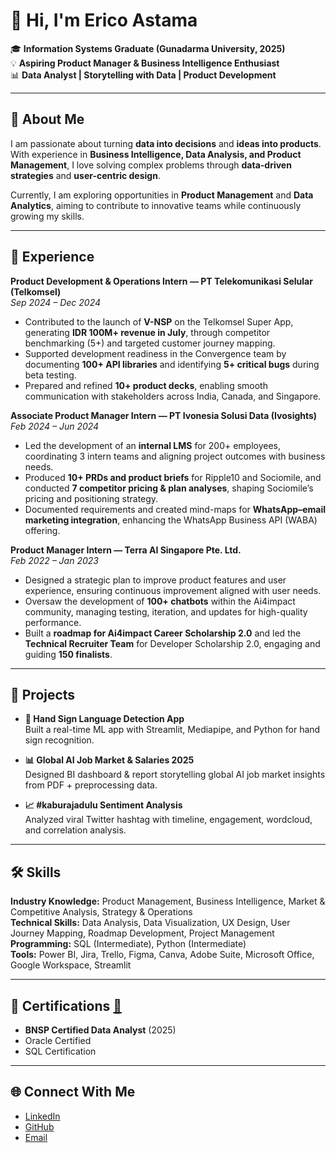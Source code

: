 # 👋 Hi, I'm Erico Astama  

🎓 **Information Systems Graduate (Gunadarma University, 2025)**  
💡 **Aspiring Product Manager & Business Intelligence Enthusiast**  
📊 **Data Analyst | Storytelling with Data | Product Development**  

---

## 🚀 About Me
I am passionate about turning **data into decisions** and **ideas into products**.  
With experience in **Business Intelligence, Data Analysis, and Product Management**, I love solving complex problems through **data-driven strategies** and **user-centric design**.  

Currently, I am exploring opportunities in **Product Management** and **Data Analytics**, aiming to contribute to innovative teams while continuously growing my skills.  

---

## 💼 Experience

**Product Development & Operations Intern — PT Telekomunikasi Selular (Telkomsel)**  
*Sep 2024 – Dec 2024*  
- Contributed to the launch of **V-NSP** on the Telkomsel Super App, generating **IDR 100M+ revenue in July**, through competitor benchmarking (5+) and targeted customer journey mapping.  
- Supported development readiness in the Convergence team by documenting **100+ API libraries** and identifying **5+ critical bugs** during beta testing.  
- Prepared and refined **10+ product decks**, enabling smooth communication with stakeholders across India, Canada, and Singapore.  

**Associate Product Manager Intern — PT Ivonesia Solusi Data (Ivosights)**  
*Feb 2024 – Jun 2024*  
- Led the development of an **internal LMS** for 200+ employees, coordinating 3 intern teams and aligning project outcomes with business needs.  
- Produced **10+ PRDs and product briefs** for Ripple10 and Sociomile, and conducted **7 competitor pricing & plan analyses**, shaping Sociomile’s pricing and positioning strategy.  
- Documented requirements and created mind-maps for **WhatsApp–email marketing integration**, enhancing the WhatsApp Business API (WABA) offering.  

**Product Manager Intern — Terra AI Singapore Pte. Ltd.**  
*Feb 2022 – Jan 2023*  
- Designed a strategic plan to improve product features and user experience, ensuring continuous improvement aligned with user needs.  
- Oversaw the development of **100+ chatbots** within the Ai4impact community, managing testing, iteration, and updates for high-quality performance.  
- Built a **roadmap for Ai4impact Career Scholarship 2.0** and led the **Technical Recruiter Team** for Developer Scholarship 2.0, engaging and guiding **150 finalists**. 

---

## 📂 Projects

- **🤟 Hand Sign Language Detection App**  
  Built a real-time ML app with Streamlit, Mediapipe, and Python for hand sign recognition.  

- **📊 Global AI Job Market & Salaries 2025**  
  Designed BI dashboard & report storytelling global AI job market insights from PDF + preprocessing data.    

- **📈 #kaburajadulu Sentiment Analysis**  
  Analyzed viral Twitter hashtag with timeline, engagement, wordcloud, and correlation analysis.  

---

## 🛠️ Skills

**Industry Knowledge:** Product Management, Business Intelligence, Market & Competitive Analysis, Strategy & Operations  
**Technical Skills:** Data Analysis, Data Visualization, UX Design, User Journey Mapping, Roadmap Development, Project Management  
**Programming:** SQL (Intermediate), Python (Intermediate)  
**Tools:** Power BI, Jira, Trello, Figma, Canva, Adobe Suite, Microsoft Office, Google Workspace, Streamlit  

---

## 📜 Certifications [🔗](https://drive.google.com/drive/folders/1Pb0ETif6GLnGZFuwDQUeOek1T5oORIhC)
- **BNSP Certified Data Analyst** (2025)  
- Oracle Certified  
- SQL Certification  

---

## 🌐 Connect With Me
- [LinkedIn](https://linkedin.com/in/ericoastama)  
- [GitHub](https://github.com/EricoAstama)  
- [Email](mailto:ericoastama@gmail.com)  
